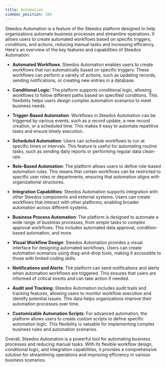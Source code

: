 ```yaml
---
title: Automation
sidebar_position: 100
---
```


Steedos Automation is a feature of the Steedos platform designed to help organizations automate business processes and streamline operations. It allows users to create automated workflows based on specific triggers, conditions, and actions, reducing manual tasks and increasing efficiency. Here's an overview of the key features and capabilities of Steedos Automation:

- **Automated Workflows**: Steedos Automation enables users to create workflows that run automatically based on specific triggers. These workflows can perform a variety of actions, such as updating records, sending notifications, or creating new entries in a database.

- **Conditional Logic**: The platform supports conditional logic, allowing workflows to follow different paths based on specified conditions. This flexibility helps users design complex automation scenarios to meet business needs.

- **Trigger-Based Automation**: Workflows in Steedos Automation can be triggered by various events, such as a record update, a new record creation, or a scheduled time. This makes it easy to automate repetitive tasks and ensure timely execution.

- **Scheduled Automation**: Users can schedule workflows to run at specific times or intervals. This feature is useful for automating routine tasks, such as sending daily reports or performing regular data clean-ups.

- **Role-Based Automation**: The platform allows users to define role-based automation rules. This means that certain workflows can be restricted to specific user roles or departments, ensuring that automation aligns with organizational structures.

- **Integration Capabilities**: Steedos Automation supports integration with other Steedos components and external systems. Users can create workflows that interact with other platforms, enabling broader automation across different systems.

- **Business Process Automation**: The platform is designed to automate a wide range of business processes, from simple tasks to complex approval workflows. This includes automated data approval, condition-based automation, and more.

- **Visual Workflow Design**: Steedos Automation provides a visual interface for designing automated workflows. Users can create automation scenarios using drag-and-drop tools, making it accessible to those with limited coding skills.

- **Notifications and Alerts**: The platform can send notifications and alerts when automation workflows are triggered. This ensures that users are informed of critical events and can take action if needed.

- **Audit and Tracking**: Steedos Automation includes audit trails and tracking features, allowing users to monitor workflow execution and identify potential issues. This data helps organizations improve their automation processes over time.

- **Customizable Automation Scripts**: For advanced automation, the platform allows users to create custom scripts to define specific automation logic. This flexibility is valuable for implementing complex business rules and automation scenarios.

Overall, Steedos Automation is a powerful tool for automating business processes and reducing manual tasks. With its flexible workflow design, conditional logic, and integration capabilities, it provides a comprehensive solution for streamlining operations and improving efficiency in various business scenarios.